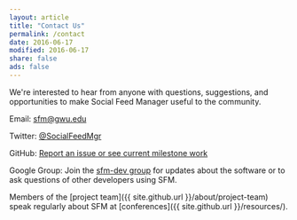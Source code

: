 ```yaml
---
layout: article
title: "Contact Us"
permalink: /contact
date: 2016-06-17
modified: 2016-06-17
share: false
ads: false
---
```



We're interested to hear from anyone with questions, suggestions, and opportunities to make Social Feed Manager useful to the community. 

Email: sfm@gwu.edu

Twitter: [@SocialFeedMgr](http://twitter.com/SocialFeedMgr)
 
GitHub: [Report an issue or see current milestone work](https://github.com/gwu-libraries/sfm-ui/issues) 

Google Group: Join the [sfm-dev group](https://groups.google.com/forum/#!forum/sfm-dev/) for updates about the software or to ask questions of other developers using SFM. 

Members of the [project team]({{ site.github.url }}/about/project-team) speak regularly about SFM at [conferences]({{ site.github.url }}/resources/). 
